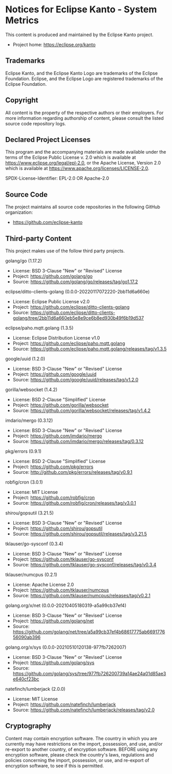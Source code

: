 # Notices for Eclipse Kanto - System Metrics

This content is produced and maintained by the Eclipse Kanto project.

* Project home: https://eclipse.org/kanto

## Trademarks

Eclipse Kanto, and the Eclipse Kanto Logo are trademarks of the Eclipse Foundation.
Eclipse, and the Eclipse Logo are registered trademarks of the Eclipse Foundation.

## Copyright

All content is the property of the respective authors or their employers.
For more information regarding authorship of content, please consult the
listed source code repository logs.

## Declared Project Licenses

This program and the accompanying materials are made available under the terms
of the Eclipse Public License v. 2.0 which is available at
https://www.eclipse.org/legal/epl-2.0, or the Apache License, Version 2.0 which
is available at https://www.apache.org/licenses/LICENSE-2.0.

SPDX-License-Identifier: EPL-2.0 OR Apache-2.0

## Source Code

The project maintains all source code repositories in the following GitHub organization:

* https://github.com/eclipse-kanto

## Third-party Content

This project makes use of the follow third party projects.

golang/go (1.17.2)

* License: BSD 3-Clause "New" or "Revised" License
* Project: https://github.com/golang/go
* Source:  https://github.com/golang/go/releases/tag/go1.17.2

eclipse/ditto-clients-golang (0.0.0-20220117072220-2bb11d6a660e)

* License: Eclipse Public License v2.0
* Project: https://github.com/eclipse/ditto-clients-golang
* Source:  https://github.com/eclipse/ditto-clients-golang/tree/2bb11d6a660eb5e8e9ce6b8ed930b49f6b19d537

eclipse/paho.mqtt.golang (1.3.5)

* License: Eclipse Distribution License v1.0
* Project: https://github.com/eclipse/paho.mqtt.golang
* Source:  https://github.com/eclipse/paho.mqtt.golang/releases/tag/v1.3.5

google/uuid (1.2.0)

* License: BSD 3-Clause "New" or "Revised" License
* Project: https://github.com/google/uuid
* Source:  https://github.com/google/uuid/releases/tag/v1.2.0

gorilla/websocket (1.4.2)

* License: BSD 2-Clause "Simplified" License
* Project: https://github.com/gorilla/websocket
* Source:  https://github.com/gorilla/websocket/releases/tag/v1.4.2

imdario/mergo (0.3.12)

* License: BSD 3-Clause "New" or "Revised" License
* Project: https://github.com/imdario/mergo
* Source:  https://github.com/imdario/mergo/releases/tag/0.3.12

pkg/errors (0.9.1)

* License: BSD 2-Clause "Simplified" License
* Project: https://github.com/pkg/errors
* Source:  http://github.com/pkg/errors/releases/tag/v0.9.1

robfig/cron (3.0.1)

* License: MIT License
* Project: https://github.com/robfig/cron
* Source:  https://github.com/robfig/cron/releases/tag/v3.0.1

shirou/gopsutil (3.21.5)

* License: BSD 3-Clause "New" or "Revised" License
* Project: https://github.com/shirou/gopsutil
* Source:  https://github.com/shirou/gopsutil/releases/tag/v3.21.5

tklauser/go-sysconf (0.3.4)

* License: BSD 3-Clause "New" or "Revised" License
* Project: https://github.com/tklauser/go-sysconf
* Source:  https://github.com/tklauser/go-sysconf/releases/tag/v0.3.4

tklauser/numcpus (0.2.1)

* License: Apache License 2.0
* Project: https://github.com/tklauser/numcpus
* Source:  https://github.com/tklauser/numcpus/releases/tag/v0.2.1

golang.org/x/net (0.0.0-20210405180319-a5a99cb37ef4)

* License: BSD 3-Clause "New" or "Revised" License
* Project: https://github.com/golang/net
* Source:  https://github.com/golang/net/tree/a5a99cb37ef4b68617775ab669177656090ab396

golang.org/x/sys (0.0.0-20210510120138-977fb7262007)

* License: BSD 3-Clause "New" or "Revised" License
* Project: https://github.com/golang/sys
* Source:  https://github.com/golang/sys/tree/977fb726200739a14ae24a01d85ae3e640cf23bc

natefinch/lumberjack (2.0.0)

* License: MIT License
* Project: https://github.com/natefinch/lumberjack
* Source:  https://github.com/natefinch/lumberjack/releases/tag/v2.0

## Cryptography

Content may contain encryption software. The country in which you are currently
may have restrictions on the import, possession, and use, and/or re-export to
another country, of encryption software. BEFORE using any encryption software,
please check the country's laws, regulations and policies concerning the import,
possession, or use, and re-export of encryption software, to see if this is
permitted.
